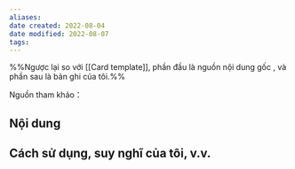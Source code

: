 ```yaml
---
aliases: 
date created: 2022-08-04
date modified: 2022-08-07
tags: 
---
```

%%Ngược lại so với  [[Card template]], phần đầu là nguồn nội dung gốc , và phần sau là bản ghi của tôi.%%

Nguồn tham khảo：

## Nội dung

## Cách sử dụng, suy nghĩ của tôi, v.v.